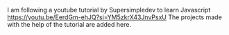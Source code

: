 I am following a youtube tutorial by Supersimpledev to learn Javascript
https://youtu.be/EerdGm-ehJQ?si=YM5zkrX43JnvPsxU
The projects made with the help of the tutorial are added here.
